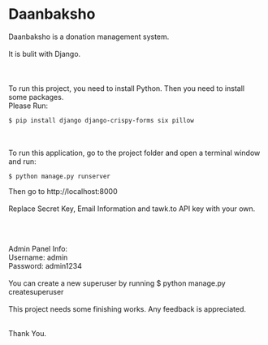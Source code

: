 # Daanbaksho
Daanbaksho is a donation management system.
<br><br>
It is bulit with Django.<br>
<br><br><br>
To run this project, you need to install Python. Then you need to install some packages.<br>
Please Run:<br>
```
$ pip install django django-crispy-forms six pillow
```
<br><br>
To run this application, go to the project folder and open a terminal window and run:
```
$ python manage.py runserver
```
Then go to http://localhost:8000
<br>
<br>
Replace Secret Key, Email Information and tawk.to API key with your own.

<br><br>

Admin Panel Info:<br>
Username: admin<br>
Password: admin1234
<br>
<br>
You can create a new superuser by running $ python manage.py createsuperuser
<br>
<br> 
This project needs some finishing works. Any feedback is appreciated.<br><br>

Thank You.
